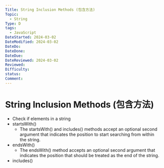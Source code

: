 ```yaml
---
Title: String Inclusion Methods (包含方法)
Topic:
  - String
Type: D
tags:
  - JavaScript
DateStarted: 2024-03-02
DateModified: 2024-03-02
DateDo: 
DateDone: 
DateDue: 
DateReviewed: 2024-03-02
Reviewed: 
Difficulty: 
status: 
Comment:
---
```

# String Inclusion Methods (包含方法)

- Check if elements in a string
- startsWith() 
  - The startsWith() and includes() methods accept an optional second argument that indicates the position to start searching from within the string. 
- endsWith()  
  - The endsWith() method accepts an optional second argument that indicates the position that should be treated as the end of the string.  
- includes()